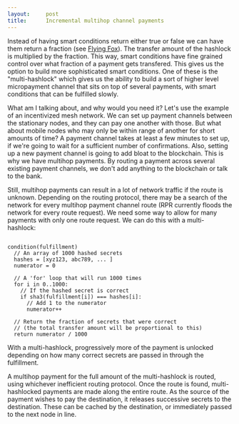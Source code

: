 ```yaml
---
layout:     post
title:      Incremental multihop channel payments
---
```


Instead of having smart conditions return either true or false we can have them return a fraction (see [Flying Fox](https://github.com/BumblebeeBat/FlyingFox)). The transfer amount of the hashlock is multiplied by the fraction. This way, smart conditions have fine grained control over what fraction of a payment gets transfered. This gives us the option to build more sophisticated smart conditions. One of these is the "multi-hashlock" which gives us the ability to build a sort of higher level micropayment channel that sits on top of several payments, with smart conditions that can be fulfilled slowly.

What am I talking about, and why would you need it? Let's use the example of an incentivized mesh network. We can set up payment channels between the stationary nodes, and they can pay one another with those. But what about mobile nodes who may only be within range of another for short amounts of time? A payment channel takes at least a few minutes to set up, if we're going to wait for a sufficient number of confirmations. Also, setting up a new payment channel is going to add bloat to the blockchain. This is why we have multihop payments. By routing a payment across several existing payment channels, we don't add anything to the blockchain or talk to the bank.

Still, multihop payments can result in a lot of network traffic if the route is unknown. Depending on the routing protocol, there may be a search of the network for every multihop payment channel route (RPR currently floods the network for every route request). We need some way to allow for many payments with only one route request. We can do this with a multi-hashlock:

```

condition(fulfillment)
  // An array of 1000 hashed secrets
  hashes = [xyz123, abc789, ... ]
  numerator = 0

  // A 'for' loop that will run 1000 times
  for i in 0..1000:
    // If the hashed secret is correct
    if sha3(fulfillment[i]) === hashes[i]:
      // Add 1 to the numerator
      numerator++

  // Return the fraction of secrets that were correct
  // (the total transfer amount will be proportional to this)
  return numerator / 1000

```

With a multi-hashlock, progressively more of the payment is unlocked depending on how many correct secrets are passed in through the fulfillment.

A multihop payment for the full amount of the multi-hashlock is routed, using whichever inefficient routing protocol. Once the route is found, multi-hashlocked payments are made along the entire route. As the source of the payment wishes to pay the destination, it releases successive secrets to the destination. These can be cached by the destination, or immediately passed to the next node in line.